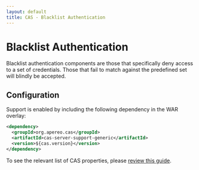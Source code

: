 ```yaml
---
layout: default
title: CAS - Blacklist Authentication
---
```


# Blacklist Authentication

Blacklist authentication components are those that specifically deny access to a set of credentials.
Those that fail to match against the predefined set will blindly be accepted.

## Configuration
Support is enabled by including the following dependency in the WAR overlay:

```xml
<dependency>
  <groupId>org.apereo.cas</groupId>
  <artifactId>cas-server-support-generic</artifactId>
  <version>${cas.version}</version>
</dependency>
```

To see the relevant list of CAS properties, please [review this guide](Configuration-Properties.html#reject-users-blacklist-authentication).
